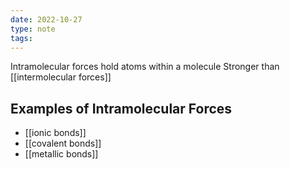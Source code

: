 ```yaml
---
date: 2022-10-27
type: note
tags:
---
```


Intramolecular forces hold atoms within a molecule
Stronger than [[intermolecular forces]]

## Examples of Intramolecular Forces
- [[ionic bonds]]
- [[covalent bonds]]
- [[metallic bonds]]

